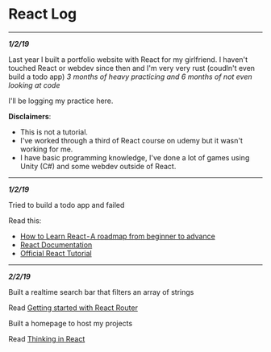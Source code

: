 # React Log #

---

_**1/2/19**_

Last year I built a portfolio website with React for my girlfriend.
I haven't touched React or webdev since then and I'm very very rust (coudln't even build a todo app)
*3 months of heavy practicing and 6 months of not even looking at code*

I'll be logging my practice here.

**Disclaimers**:

* This is not a tutorial.
* I've worked through a third of React course on udemy but it wasn't working for me.
* I have basic programming knowledge, I've done a lot of games using Unity (C#) and some webdev outside of React.

---

_**1/2/19**_

Tried to build a todo app and failed

Read this:

* [How to Learn React - A roadmap from beginner to advance](https://medium.com/r/?url=https%3A%2F%2Fmedium.freecodecamp.org%2Flearning-react-roadmap-from-scratch-to-advanced-bff7735531b6)
* [React Documentation](https://reactjs.org/docs/hello-world.html)
* [Official React Tutorial](https://reactjs.org/tutorial/tutorial.html)

---

_**2/2/19**_

Built a realtime search bar that filters an array of strings

Read [Getting started with React Router](https://codeburst.io/getting-started-with-react-router-5c978f70df91)

Built a homepage to host my projects

Read [Thinking in React](https://reactjs.org/docs/thinking-in-react.html)